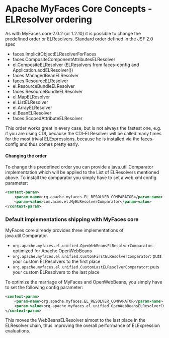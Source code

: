 # Apache MyFaces Core Concepts - ELResolver ordering
As with MyFaces core 2.0.2 (or 1.2.10) it is possible to change the predefined order or ELResolvers.
Standard order defined in the JSF 2.0 spec
* faces.ImplicitObjectELResolverForFaces
* faces.CompositeComponentAttributesELResolver
* el.CompositeELResolver (ELResolvers from faces-config and Application.addELResolver())
* faces.ManagedBeanELResolver
* faces.ResourceELResolver
* el.ResourceBundleELResolver
* faces.ResourceBundleELResolver
* el.MapELResolver
* el.ListELResolver
* el.ArrayELResolver
* el.BeanELResolver
* faces.ScopedAttributeELResolver

This order works great in every case, but is not always the fastest one, e.g. if you are using CDI,
because the CDI-ELResolver will be called many times for the most trivial ELExpressions, because he is installed via the faces-config and thus comes pretty early.

#### Changing the order
To change this predefined order you can provide a java.util.Comparator<ELResolver> implementation which will be applied to the List of ELResolvers mentioned above.
To install the comparator you simply have to set a web.xml config parameter:
```xml
<context-param>
    <param-name>org.apache.myfaces.EL_RESOLVER_COMPARATOR</param-name>
    <param-value>com.acme.el.MyELResolverComparator</param-value>
</context-param>
```

### Default implementations shipping with MyFaces core

MyFaces core already provides three implementations of java.util.Comparator<ELResolver>.
* `org.apache.myfaces.el.unified.OpenWebBeansELResolverComparator`: optimized for Apache OpenWebBeans
* `org.apache.myfaces.el.unified.CustomFirstELResolverComparator`: puts your custom ELResolvers to the first place
* `org.apache.myfaces.el.unified.CustomLastELResolverComparator`: puts your custom ELResolvers to the last place

To optimize the marriage of MyFaces and OpenWebBeans, you simply have to set the following config parameter:
```xml
<context-param>
    <param-name>org.apache.myfaces.EL_RESOLVER_COMPARATOR</param-name>
    <param-value>org.apache.myfaces.el.unified.OpenWebBeansELResolverComparator</param-value>
</context-param>
```

This moves the WebBeansELResolver almost to the last place in the ELResolver chain, thus improving the overall performance of ELExpression evaluations.

